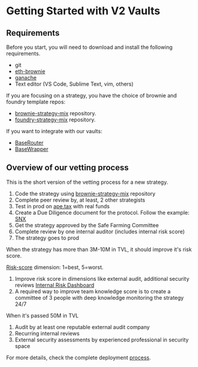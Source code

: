 # Getting Started with V2 Vaults

## Requirements

Before you start, you will need to download and install the following requirements.

- git
- [eth-brownie](https://eth-brownie.readthedocs.io/en/stable/)
- [ganache](https://trufflesuite.com/ganache)
- Text editor (VS Code, Sublime Text, vim, others)

If you are focusing on a strategy, you have the choice of brownie and foundry template repos:

- [brownie-strategy-mix](https://github.com/yearn/brownie-strategy-mix) repository.
- [foundry-strategy-mix](https://github.com/storming0x/foundry_strategy_mix) repository.

If you want to integrate with our vaults:

- [BaseRouter](https://github.com/yearn/yearn-vaults/blob/main/contracts/BaseRouter.sol)
- [BaseWrapper](https://github.com/yearn/yearn-vaults/blob/main/contracts/BaseWrapper.sol)

## Overview of our vetting process

This is the short version of the vetting process for a new strategy.

1. Code the strategy using [brownie-strategy-mix](https://github.com/yearn/brownie-strategy-mix) repository
2. Complete peer review by, at least, 2 other strategists
3. Test in prod on [ape.tax](https://ape.tax) with real funds
4. Create a Due Diligence document for the protocol. Follow the example: [SNX](https://hackmd.io/0w1RZh7DSc27A9EyzlHbJQ?view)
5. Get the strategy approved by the Safe Farming Committee
6. Complete review by one internal auditor (includes internal risk score)
7. The strategy goes to prod

When the strategy has more than 3M-10M in TVL, it should improve it's risk score.

[Risk-score](https://docs.yearn.fi/resources/risks/risk-score) dimension: 1=best, 5=worst.

1. Improve risk score in dimensions like external audit, additional security reviews
[Internal Risk Dashboard](https://yearn.watch/risk)
2. A required way to improve team knowledge score is to create a committee of 3 people with deep knowledge monitoring the strategy 24/7

When it's passed 50M in TVL

1. Audit by at least one reputable external audit company
1. Recurring internal reviews
1. External security assessments by experienced professional in security space

For more details, check the complete deployment [process](./DEPLOYMENT.md).
